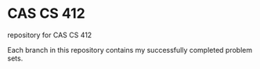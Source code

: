 # CAS CS 412

repository for CAS CS 412

Each branch in this repository contains my successfully completed problem sets. 
